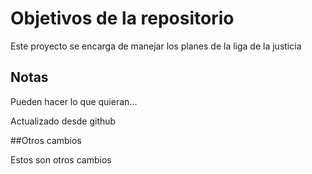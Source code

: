 # Objetivos de la repositorio

Este proyecto se encarga de manejar los planes de la liga de la justicia


## Notas
Pueden hacer lo que quieran...

Actualizado desde github

##Otros cambios

Estos son otros cambios
